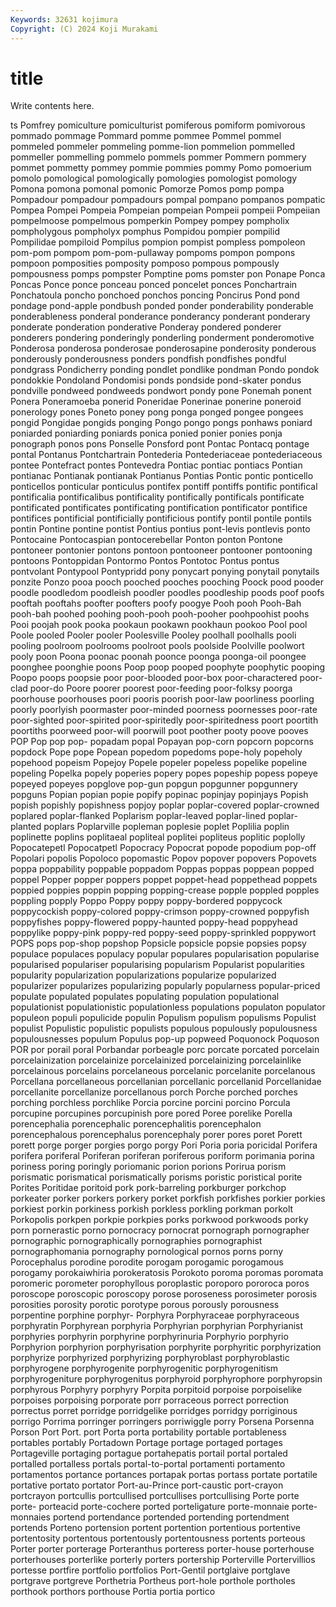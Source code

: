 ```yaml
---
Keywords: 32631 kojimura
Copyright: (C) 2024 Koji Murakami
---
```


# title

Write contents here.



ts Pomfrey pomiculture pomiculturist pomiferous pomiform
pomivorous pommado pommage Pommard pomme pommee Pommel pommel pommeled pommeler
pommeling pomme-lion pommelion pommelled pommeller pommelling pommelo pommels pommer Pommern
pommery pommet pommetty pommey pommie pommies pommy Pomo pomoerium pomolo
pomological pomologically pomologies pomologist pomology Pomona pomona pomonal pomonic Pomorze
Pomos pomp pompa Pompadour pompadour pompadours pompal pompano pompanos pompatic
Pompea Pompei Pompeia Pompeian pompeian Pompeii pompeii Pompeiian pompelmoose pompelmous
pomperkin Pompey pompey pompholix pompholygous pompholyx pomphus Pompidou pompier pompilid
Pompilidae pompiloid Pompilus pompion pompist pompless pompoleon pom-pom pompom pom-pom-pullaway
pompoms pompon pompons pompoon pomposities pomposity pomposo pompous pompously pompousness
pomps pompster Pomptine poms pomster pon Ponape Ponca Poncas Ponce
ponce ponceau ponced poncelet ponces Ponchartrain Ponchatoula poncho ponchoed ponchos
poncing Poncirus Pond pond pondage pond-apple pondbush ponded ponder ponderability
ponderable ponderableness ponderal ponderance ponderancy ponderant ponderary ponderate ponderation ponderative
Ponderay pondered ponderer ponderers pondering ponderingly ponderling ponderment ponderomotive Ponderosa
ponderosa ponderosae ponderosapine ponderosity ponderous ponderously ponderousness ponders pondfish pondfishes
pondful pondgrass Pondicherry ponding pondlet pondlike pondman Pondo pondok pondokkie
Pondoland Pondomisi ponds pondside pond-skater pondus pondville pondweed pondweeds pondwort
pondy pone Ponemah ponent Ponera Poneramoeba ponerid Poneridae Ponerinae ponerine
poneroid ponerology pones Poneto poney pong ponga ponged pongee pongees
pongid Pongidae pongids ponging Pongo pongo pongs ponhaws poniard poniarded
poniarding poniards ponica ponied ponier ponies ponja ponograph ponos pons
Ponselle Ponsford pont Pontac Pontacq pontage pontal Pontanus Pontchartrain Pontederia
Pontederiaceae pontederiaceous pontee Pontefract pontes Pontevedra Pontiac pontiac pontiacs Pontian
pontianac Pontianak pontianak Pontianus Pontias Pontic pontic ponticello ponticellos ponticular
ponticulus pontifex pontiff pontiffs pontific pontifical pontificalia pontificalibus pontificality pontifically
pontificals pontificate pontificated pontificates pontificating pontification pontificator pontifice pontifices pontificial
pontificially pontificious pontify pontil pontile pontils pontin Pontine pontine pontist
Pontius pontius pont-levis pontlevis ponto Pontocaine Pontocaspian pontocerebellar Ponton ponton
Pontone pontoneer pontonier pontons pontoon pontooneer pontooner pontooning pontoons Pontoppidan
Pontormo Pontos Pontotoc Pontus pontus pontvolant Pontypool Pontypridd pony ponycart
ponying ponytail ponytails ponzite Ponzo pooa pooch pooched pooches pooching
Poock pood pooder poodle poodledom poodleish poodler poodles poodleship poods
poof poofs pooftah pooftahs poofter poofters poofy poogye Pooh pooh
Pooh-Bah pooh-bah poohed poohing pooh-pooh pooh-pooher poohpoohist poohs Pooi poojah
pook pooka pookaun pookawn pookhaun pookoo Pool pool Poole pooled
Pooler pooler Poolesville Pooley poolhall poolhalls pooli pooling poolroom poolrooms
poolroot pools poolside Poolville poolwort pooly poon Poona poonac poonah
poonce poonga poonga-oil poongee poonghee poonghie poons Poop poop pooped
poophyte poophytic pooping Poopo poops poopsie poor poor-blooded poor-box poor-charactered
poor-clad poor-do Poore poorer poorest poor-feeding poor-folksy poorga poorhouse poorhouses
poori pooris poorish poor-law poorliness poorling poorly poorlyish poormaster poor-minded
poorness poornesses poor-rate poor-sighted poor-spirited poor-spiritedly poor-spiritedness poort poortith poortiths
poorweed poor-will poorwill poot poother pooty poove pooves POP Pop
pop pop- popadam popal Popayan pop-corn popcorn popcorns popdock Pope
pope Popean popedom popedoms pope-holy popeholy popehood popeism Popejoy Popele
popeler popeless popelike popeline popeling Popelka popely poperies popery popes
popeship popess popeye popeyed popeyes popglove pop-gun popgun popgunner popgunnery
popguns Popian popian popie popify popinac popinjay popinjays Popish popish
popishly popishness popjoy poplar poplar-covered poplar-crowned poplared poplar-flanked Poplarism poplar-leaved
poplar-lined poplar-planted poplars Poplarville popleman poplesie poplet Poplilia poplin poplinette
poplins poplitaeal popliteal poplitei popliteus poplitic poplolly Popocatepetl Popocatpetl Popocracy
Popocrat popode popodium pop-off Popolari popolis Popoloco popomastic Popov popover
popovers Popovets poppa poppability poppable poppadom Poppas poppas poppean popped
poppel Popper popper poppers poppet poppet-head poppethead poppets poppied poppies
poppin popping popping-crease popple poppled popples poppling popply Poppo Poppy
poppy poppy-bordered poppycock poppycockish poppy-colored poppy-crimson poppy-crowned poppyfish poppyfishes poppy-flowered
poppy-haunted poppy-head poppyhead poppylike poppy-pink poppy-red poppy-seed poppy-sprinkled poppywort POPS
pops pop-shop popshop Popsicle popsicle popsie popsies popsy populace populaces
populacy popular populares popularisation popularise popularised populariser popularising popularism Popularist
popularities popularity popularization popularizations popularize popularized popularizer popularizes popularizing popularly
popularness popular-priced populate populated populates populating population populational populationist populationistic
populationless populations populaton populator populeon populi populicide populin Populism populism
populisms Populist populist Populistic populistic populists populous populously populousness populousnesses
populum Populus pop-up popweed Poquonock Poquoson POR por porail poral
Porbandar porbeagle porc porcate porcated porcelain porcelainization porcelainize porcelainized porcelainizing
porcelainlike porcelainous porcelains porcelaneous porcelanic porcelanite porcelanous Porcellana porcellaneous porcellanian
porcellanic porcellanid Porcellanidae porcellanite porcellanize porcellanous porch Porche porched porches
porching porchless porchlike Porcia porcine porcini porcino Porcula porcupine porcupines
porcupinish pore pored Poree porelike Porella porencephalia porencephalic porencephalitis porencephalon
porencephalous porencephalus porencephaly porer pores poret Porett porett porge porger
porgies porgo porgy Pori Poria poria poricidal Porifera porifera poriferal
Poriferan poriferan poriferous poriform porimania porina poriness poring poringly poriomanic
porion porions Porirua porism porismatic porismatical porismatically porisms poristic poristical
porite Porites Poritidae poritoid pork pork-barreling porkburger porkchop porkeater porker
porkers porkery porket porkfish porkfishes porkier porkies porkiest porkin porkiness
porkish porkless porkling porkman porkolt Porkopolis porkpen porkpie porkpies porks
porkwood porkwoods porky porn pornerastic porno pornocracy pornocrat pornograph pornographer
pornographic pornographically pornographies pornographist pornographomania pornography pornological pornos porns porny
Porocephalus porodine porodite porogam porogamic porogamous porogamy porokaiwhiria porokeratosis Porokoto
poroma poromas poromata poromeric porometer porophyllous poroplastic poroporo pororoca poros
poroscope poroscopic poroscopy porose poroseness porosimeter porosis porosities porosity porotic
porotype porous porously porousness porpentine porphine porphyr- Porphyra Porphyraceae porphyraceous
porphyratin Porphyrean porphyria Porphyrian porphyrian Porphyrianist porphyries porphyrin porphyrine porphyrinuria
Porphyrio porphyrio Porphyrion porphyrion porphyrisation porphyrite porphyritic porphyrization porphyrize porphyrized
porphyrizing porphyroblast porphyroblastic porphyrogene porphyrogenite porphyrogenitic porphyrogenitism porphyrogeniture porphyrogenitus porphyroid
porphyrophore porphyropsin porphyrous Porphyry porphyry Porpita porpitoid porpoise porpoiselike porpoises
porpoising porporate porr porraceous porrect porrection porrectus porret porridge porridgelike
porridges porridgy porriginous porrigo Porrima porringer porringers porriwiggle porry Porsena
Porsenna Porson Port Port. port Porta porta portability portable portableness
portables portably Portadown Portage portage portaged portages Portageville portaging portague
portahepatis portail portal portaled portalled portalless portals portal-to-portal portamenti portamento
portamentos portance portances portapak portas portass portate portatile portative portato
portator Port-au-Prince port-caustic port-crayon portcrayon portcullis portcullised portcullises portcullising Porte
porte porte- porteacid porte-cochere ported porteligature porte-monnaie porte-monnaies portend portendance
portended portending portendment portends Porteno portension portent portention portentious portentive
portentosity portentous portentously portentousness portents porteous Porter porter porterage Porteranthus
porteress porter-house porterhouse porterhouses porterlike porterly porters portership Porterville Portervillios
portesse portfire portfolio portfolios Port-Gentil portglaive portglave portgrave portgreve Porthetria
Portheus port-hole porthole portholes porthook porthors porthouse Portia portia portico
